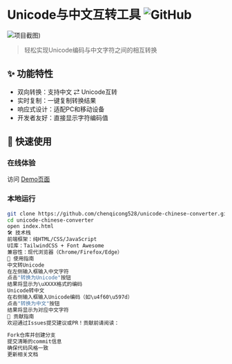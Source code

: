 # Unicode与中文互转工具 ![GitHub](https://img.shields.io/github/license/chenqicong528/unicode-chinese-converter)

![项目截图]([https://raw.githubusercontent.com/chenqicong528/Unicode/refs/heads/main/test.png])) 

> 轻松实现Unicode编码与中文字符之间的相互转换

## ✨ 功能特性
- 双向转换：支持中文 ⇄ Unicode互转
- 实时复制：一键复制转换结果
- 响应式设计：适配PC和移动设备
- 开发者友好：直接显示字符编码值

## 🚀 快速使用
### 在线体验
访问 [Demo页面](https://your-demo-url.com) <!-- 替换为实际URL -->

### 本地运行
```bash
git clone https://github.com/chenqicong528/unicode-chinese-converter.git
cd unicode-chinese-converter
open index.html
🛠️ 技术栈
前端框架：纯HTML/CSS/JavaScript
UI库：TailwindCSS + Font Awesome
兼容性：现代浏览器（Chrome/Firefox/Edge）
📖 使用指南
中文转Unicode
在左侧输入框输入中文字符
点击"转换为Unicode"按钮
结果将显示为\uXXXX格式的编码
Unicode转中文
在右侧输入框输入Unicode编码（如\u4f60\u597d）
点击"转换为中文"按钮
结果将显示为对应中文字符
🤝 贡献指南
欢迎通过Issues提交建议或PR！贡献前请阅读：

Fork仓库并创建分支
提交清晰的commit信息
确保代码风格一致
更新相关文档
